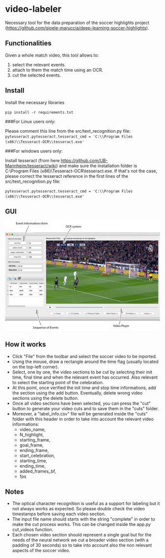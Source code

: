 # video-labeler
Necessary tool for the data preparation of the soccer highlights project (https://github.com/gioele-maruccia/deep-learning-soccer-highlights).

## Functionalities

Given a whole match video, this tool allows to: 
1) select the relevant events.
2) attach to them the match time using an OCR.
3) cut the selected events.

## Install

Install the necessary libraries

`pip install -r requirements.txt`

###For Linux users only:

Please comment this line from the src/text_recognition.py file: 
`pytesseract.pytesseract.tesseract_cmd = 'C:\\Program Files (x86)\\Tesseract-OCR\\tesseract.exe'`


###For windows users only: 

Install tesseract (from here https://github.com/UB-Mannheim/tesseract/wiki) and make sure the installation folder is C:\Program Files (x86)\Tesseract-OCR\tesseract.exe. 
If that's not the case, please correct the tesseract reference in the first lines of the src/text_recognition.py file: 

`pytesseract.pytesseract.tesseract_cmd = 'C:\\Program Files (x86)\\Tesseract-OCR\\tesseract.exe'`


## GUI

![demo](demo.png)

## How it works
- Click "File" from the toolbar and select the soccer video to be inported. 
- Using the mouse, draw a rectangle around the time flag (usually located on the top-left corner).
- Select, one by one, the video sections to be cut by selecting their init time, final time and when the relevant event has occurred. Also relevant to select the starting point of the celebration. 
- At this point, once verified the init time and stop time informations, add the section using the add button. Eventually, delete wrong video sections using the delete button. 
- Once all video sections have been selected, you can press the "cut" button to generate your video cuts and to save them in the "cuts" folder.
- Moreover, a "label_info.csv" file will be generated inside the "cuts" folder with this header in order to take into account the relevant video informations:
  - video_name,
  - N_highlight,
  - starting_frame,
  - goal_frame,
  - ending_frame,
  - start_celebration,
  - starting_time,
  - ending_time,
  - added_frames_bf,
  - fps

## Notes
- The optical character recognition is useful as a support for labeling but it not always works as expected. So please double check the video timestamps before saving each video section.
- The input file name should starts with the string "complete" in order to make the cut process works. This can be changed inside the app.py cut_videos function. 
- Each chosen video section should represent a single goal but for the needs of the neural network we cut a broader video section (with a padding of 30 seconds) so to take into account also the non relevant aspects of the soccer video.